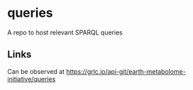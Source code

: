 # queries
A repo to host relevant SPARQL queries


## Links

Can be observed at https://grlc.io/api-git/earth-metabolome-initiative/queries
